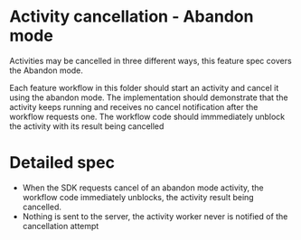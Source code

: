 # Activity cancellation - Abandon mode
Activities may be cancelled in three different ways, this feature spec covers the
Abandon mode.

Each feature workflow in this folder should start an activity and cancel it
using the abandon mode. The implementation should demonstrate that the activity
keeps running and receives no cancel notification after the workflow requests one.
The workflow code should immmediately unblock the activity with its result being
cancelled

# Detailed spec
* When the SDK requests cancel of an abandon mode activity, the workflow code
  immediately unblocks, the activity result being cancelled.
* Nothing is sent to the server, the activity worker never is notified of the
  cancellation attempt